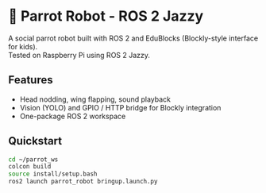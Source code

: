 # 🦜 Parrot Robot - ROS 2 Jazzy

A social parrot robot built with ROS 2 and EduBlocks (Blockly-style interface for kids).  
Tested on Raspberry Pi using ROS 2 Jazzy.

## Features
- Head nodding, wing flapping, sound playback
- Vision (YOLO) and GPIO / HTTP bridge for Blockly integration
- One-package ROS 2 workspace

## Quickstart
```bash
cd ~/parrot_ws
colcon build
source install/setup.bash
ros2 launch parrot_robot bringup.launch.py
